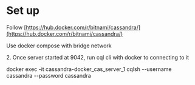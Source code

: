 # Set up

Follow [https://hub.docker.com/r/bitnami/cassandra/](https://hub.docker.com/r/bitnami/cassandra/)

Use docker compose with bridge network

2\. Once server started at 9042, run cql cli with docker to connecting to it

docker exec -it cassandra-docker\_cas\_server\_1 cqlsh --username cassandra --password cassandra

